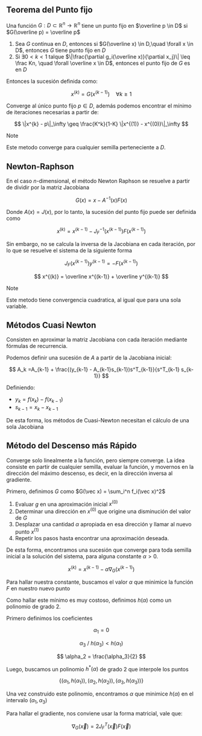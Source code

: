 ## Teorema del Punto fijo

Una función $G: D \subset \mathbb{R}^n \to \mathbb{R}^n$ tiene un punto fijo en $\overline p \in D$ si $G(\overline p) = \overline p$

1. Sea $G$ continua en $D$, entonces si $G(\overline x) \in D,\quad \forall x \in D$, entonces $G$ tiene punto fijo en $D$
2. Si $\exists 0 < k < 1$ talque $\|\frac{\partial g_i(\overline x)}{\partial x_j}\| \leq \frac Kn, \quad \forall \overline x \in D$, entonces el punto fijo de $G$ es en $D$

Entonces la sucesión definida como:

$$
x^{(k)} = G(x^{(k-1)})\quad\forall k \geq 1
$$

Converge al único punto fijo $p \in D$, además podemos encontrar el mínimo de iteraciones necesarias a partir de:

$$
\|x^{k} - p\|_\infty \geq \frac{K^k}{1-K} \|x^{(1)} - x^{(0)}\|_\infty
$$

> [!note]
> Este metodo converge para cualquier semilla perteneciente a $D$.

## Newton-Raphson

En el caso $n$-dimensional, el método Newton Raphson se resuelve a partir de dividir por la matriz Jacobiana

$$
G(x) = x - A^{-1}(x)F(x)
$$

Donde $A(x) = J(x)$, por lo tanto, la sucesión del punto fijo puede ser definida como

$$
x^{(k)} = x^{(k-1)} - J_F^{-1}(x^{(k-1)})F(x^{(k-1)})
$$

Sin embargo, no se calcula la inversa de la Jacobiana en cada iteración, por lo que se resuelve el sistema de la siguiente forma

$$
J_F(x^{(k-1)}) y^{(k-1)} = -F(x^{(k-1)})
$$

$$
x^{(k)} = \overline x^{(k-1)} + \overline y^{(k-1)}
$$

> [!note]
> Este metodo tiene convergencia cuadratica, al igual que para una sola variable.

## Métodos Cuasi Newton

Consisten en aproximar la matriz Jacobiana con cada iteración mediante fórmulas de recurrencia.

Podemos definir una sucesión de $A$ a partir de la Jacobiana inicial:

$$
A_k =A_{k-1} + \frac{(y_{k-1} - A_{k-1}s_{k-1})s^T_{k-1}}{s^T_{k-1} s_{k-1}}
$$

Definiendo:

- $y_k = f(x_k) - f(x_{k-1})$
- $s_{k-1} = x_k - x_{k-1}$

De esta forma, los métodos de Cuasi-Newton necesitan el cálculo de una sola Jacobiana

## Método del Descenso más Rápido

Converge solo linealmente a la función, pero siempre converge. La idea consiste en partir de cualquier semilla, evaluar la función, y movernos en la dirección del máximo descenso, es decir, en la dirección inversa al gradiente.

Primero, definimos $G$ como $G(\vec x) = \sum_i^n f_i(\vec x)^2$

1. Evaluar $g$ en una aproximación inicial $x^{(0)}$
2. Determinar una dirección en $x^{(0)}$ que origine una disminución del valor de $G$
3. Desplazar una cantidad $\alpha$ apropiada en esa dirección y llamar al nuevo punto $x^{(1)}$
4. Repetir los pasos hasta encontrar una aproximación deseada.

De esta forma, encontramos una sucesión que converge para toda semilla inicial a la solución del sistema, para alguna constante $\alpha > 0$.

$$
x^{(k)} = x^{(k-1)} - \alpha \nabla_G(x^{(k-1)})
$$

Para hallar nuestra constante, buscamos el valor $\alpha$ que minimice la función $F$ en nuestro nuevo punto

Como hallar este mínimo es muy costoso, definimos $h(\alpha)$ como un polinomio de grado 2.

Primero definimos los coeficientes

$$
\alpha_1 = 0
$$

$$
\alpha_3 \ /\  h(\alpha_3)< h(\alpha_1)
$$

$$
\alpha_2 = \frac{\alpha_3}{2}
$$

Luego, buscamos un polinomio $h^*(\alpha)$ de grado $2$ que interpole los puntos

$$
\{(\alpha_1, h(\alpha_1)), (\alpha_2, h(\alpha_2)),(\alpha_3, h(\alpha_3))\}
$$

Una vez construido este polinomio, encontramos $\alpha$ que minimice $h(\alpha)$ en el intervalo $(\alpha_1, \alpha_3)$

Para hallar el gradiente, nos conviene usar la forma matricial, vale que:

$$
\nabla_G(\vec x) = 2 J_F^T(\vec x) F(\vec x)
$$
